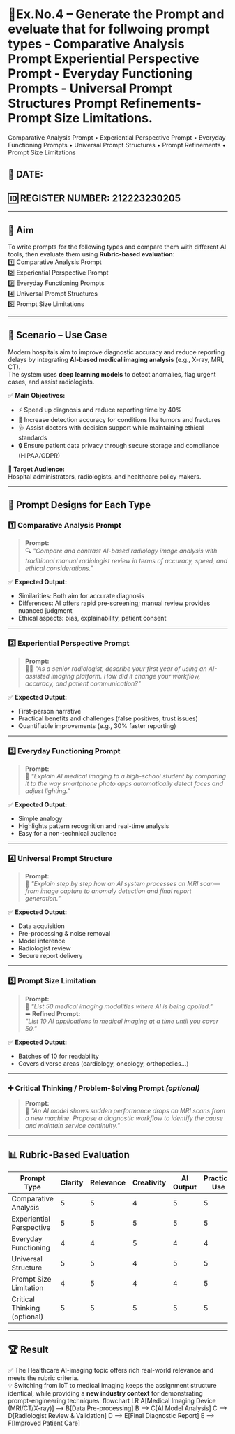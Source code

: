 # 🌟Ex.No.4 – Generate the Prompt and eveluate that for follwoing prompt types - Comparative Analysis Prompt Experiential Perspective Prompt - Everyday Functioning Prompts - Universal Prompt Structures Prompt Refinements- Prompt Size Limitations.
Comparative Analysis Prompt • Experiential Perspective Prompt • Everyday Functioning Prompts • Universal Prompt Structures • Prompt Refinements • Prompt Size Limitations  

## 📅 DATE:  
## 🆔 REGISTER NUMBER: 212223230205  

---

## 🎯 **Aim**  
To write prompts for the following types and compare them with different AI tools, then evaluate them using **Rubric-based evaluation**:  
1️⃣ Comparative Analysis Prompt  
2️⃣ Experiential Perspective Prompt  
3️⃣ Everyday Functioning Prompts  
4️⃣ Universal Prompt Structures  
5️⃣ Prompt Size Limitations  

---

## 🏥 **Scenario – Use Case**  
Modern hospitals aim to improve diagnostic accuracy and reduce reporting delays by integrating **AI-based medical imaging analysis** (e.g., X-ray, MRI, CT).  
The system uses **deep learning models** to detect anomalies, flag urgent cases, and assist radiologists.

✅ **Main Objectives:**  
- ⚡ Speed up diagnosis and reduce reporting time by 40%  
- 🧠 Increase detection accuracy for conditions like tumors and fractures  
- 🩺 Assist doctors with decision support while maintaining ethical standards  
- 🔒 Ensure patient data privacy through secure storage and compliance (HIPAA/GDPR)

**🎯 Target Audience:**  
Hospital administrators, radiologists, and healthcare policy makers.

---

## 🧩 **Prompt Designs for Each Type**

### 1️⃣ Comparative Analysis Prompt  
> **Prompt:**  
🔍 *"Compare and contrast AI-based radiology image analysis with traditional manual radiologist review in terms of accuracy, speed, and ethical considerations."*

✅ **Expected Output:**  
- Similarities: Both aim for accurate diagnosis  
- Differences: AI offers rapid pre-screening; manual review provides nuanced judgment  
- Ethical aspects: bias, explainability, patient consent

---

### 2️⃣ Experiential Perspective Prompt  
> **Prompt:**  
👩‍⚕️ *"As a senior radiologist, describe your first year of using an AI-assisted imaging platform. How did it change your workflow, accuracy, and patient communication?"*

✅ **Expected Output:**  
- First-person narrative  
- Practical benefits and challenges (false positives, trust issues)  
- Quantifiable improvements (e.g., 30% faster reporting)

---

### 3️⃣ Everyday Functioning Prompt  
> **Prompt:**  
📱 *"Explain AI medical imaging to a high-school student by comparing it to the way smartphone photo apps automatically detect faces and adjust lighting."*

✅ **Expected Output:**  
- Simple analogy  
- Highlights pattern recognition and real-time analysis  
- Easy for a non-technical audience

---

### 4️⃣ Universal Prompt Structure  
> **Prompt:**  
📖 *"Explain step by step how an AI system processes an MRI scan—from image capture to anomaly detection and final report generation."*

✅ **Expected Output:**  
- Data acquisition  
- Pre-processing & noise removal  
- Model inference  
- Radiologist review  
- Secure report delivery

---

### 5️⃣ Prompt Size Limitation  
> **Prompt:**  
📏 *"List 50 medical imaging modalities where AI is being applied."*  
➡ **Refined Prompt:**  
*"List 10 AI applications in medical imaging at a time until you cover 50."*

✅ **Expected Output:**  
- Batches of 10 for readability  
- Covers diverse areas (cardiology, oncology, orthopedics…)

---

### ➕ Critical Thinking / Problem-Solving Prompt *(optional)*  
> **Prompt:**  
🧠 *"An AI model shows sudden performance drops on MRI scans from a new machine. Propose a diagnostic workflow to identify the cause and maintain service continuity."*

---

## 📊 **Rubric-Based Evaluation**

| Prompt Type                 | Clarity | Relevance | Creativity | AI Output | Practical Use | Overall |
|-----------------------------|--------|-----------|-----------|----------|--------------|--------|
| Comparative Analysis         | 5 | 5 | 4 | 5 | 5 | Excellent |
| Experiential Perspective     | 5 | 5 | 5 | 5 | 5 | Excellent |
| Everyday Functioning         | 4 | 4 | 5 | 4 | 4 | Good |
| Universal Structure          | 5 | 5 | 4 | 5 | 5 | Excellent |
| Prompt Size Limitation       | 4 | 5 | 4 | 4 | 5 | Good |
| Critical Thinking (optional) | 5 | 5 | 5 | 5 | 5 | Excellent |

---

## 🏆 **Result**  
✅ The Healthcare AI-imaging topic offers rich real-world relevance and meets the rubric criteria.  
💡 Switching from IoT to medical imaging keeps the assignment structure identical, while providing a **new industry context** for demonstrating prompt-engineering techniques.
flowchart LR
    A[Medical Imaging Device (MRI/CT/X-ray)] --> B[Data Pre-processing]
    B --> C[AI Model Analysis]
    C --> D[Radiologist Review & Validation]
    D --> E[Final Diagnostic Report]
    E --> F[Improved Patient Care]

